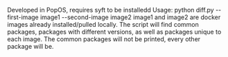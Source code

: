 Developed in PopOS, requires syft to be installedd
Usage: python diff.py --first-image image1 --second-image image2
image1 and image2 are docker images already installed/pulled locally.
The script will find common packages, packages with different versions, as well as packages unique to each image. The common packages will not be printed, every other package will be.
